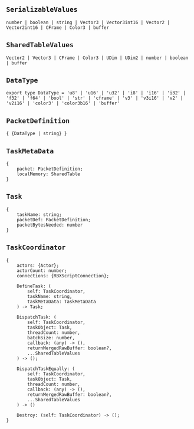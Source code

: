 ## `SerializableValues`
```luau
number | boolean | string | Vector3 | Vector3int16 | Vector2 | Vector2int16 | CFrame | Color3 | buffer
```

## `SharedTableValues`
```luau
Vector2 | Vector3 | CFrame | Color3 | UDim | UDim2 | number | boolean | buffer
```

## `DataType`
```luau
export type DataType = 'u8' | 'u16' | 'u32' | 'i8' | 'i16' | 'i32' | 'f32' | 'f64' | 'bool' | 'str' | 'cframe' | 'v3' | 'v3i16' | 'v2' | 'v2i16' | 'color3' | 'color3b16' | 'buffer'
```

## `PacketDefinition`
```luau
{ {DataType | string} }
```

## `TaskMetaData`
```luau
{ 
	packet: PacketDefinition;
	localMemory: SharedTable
}
```

## `Task`
```luau
{
	taskName: string;
	packetDef: PacketDefinition;
	packetBytesNeeded: number
}
```

## `TaskCoordinator`
```luau
{
	actors: {Actor};
	actorCount: number;
	connections: {RBXScriptConnection};

	DefineTask: (
		self: TaskCoordinator, 
		taskName: string, 
		taskMetaData: TaskMetaData
	) -> Task;
	
	DispatchTask: (
		self: TaskCoordinator, 
		taskObject: Task, 
		threadCount: number, 
		batchSize: number,
		callback: (any) -> (), 
		returnMergedRawBuffer: boolean?,
		...SharedTableValues
	) -> ();

	DispatchTaskEqually: (
		self: TaskCoordinator, 
		taskObject: Task, 
		threadCount: number, 
		callback: (any) -> (), 
		returnMergedRawBuffer: boolean?,
		...SharedTableValues
	) -> ()

	Destroy: (self: TaskCoordinator) -> ();
}
```